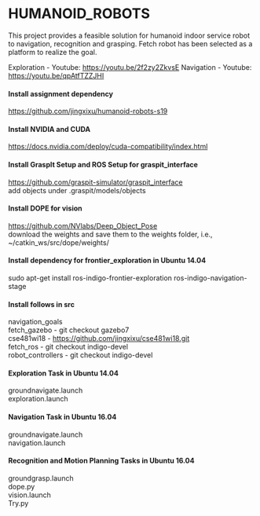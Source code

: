 # HUMANOID_ROBOTS

This project provides a feasible solution for humanoid indoor service robot to navigation, recognition and grasping. Fetch robot has been selected as a platform to realize the goal. 

Exploration - Youtube: https://youtu.be/2f2zy2ZkvsE
Navigation - Youtube: https://youtu.be/qpAtfTZZJHI

#### Install assignment dependency
https://github.com/jingxixu/humanoid-robots-s19

#### Install NVIDIA and CUDA
https://docs.nvidia.com/deploy/cuda-compatibility/index.html

#### Install GraspIt Setup and ROS Setup for graspit_interface
https://github.com/graspit-simulator/graspit_interface  
add objects under .graspit/models/objects

#### Install DOPE for vision
https://github.com/NVlabs/Deep_Object_Pose  
download the weights and save them to the weights folder, i.e., ~/catkin_ws/src/dope/weights/

#### Install dependency for frontier_exploration in Ubuntu 14.04
sudo apt-get install ros-indigo-frontier-exploration ros-indigo-navigation-stage

#### Install follows in src
navigation_goals  
fetch_gazebo - git checkout gazebo7  
cse481wi18 - https://github.com/jingxixu/cse481wi18.git  
fetch_ros - git checkout indigo-devel  
robot_controllers - git checkout indigo-devel

#### Exploration Task in Ubuntu 14.04
groundnavigate.launch  
exploration.launch  

#### Navigation Task in Ubuntu 16.04
groundnavigate.launch  
navigation.launch  

#### Recognition and Motion Planning Tasks in Ubuntu 16.04
groundgrasp.launch  
dope.py  
vision.launch  
Try.py  
